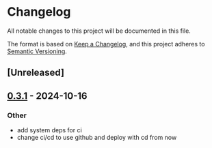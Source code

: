 # Changelog

All notable changes to this project will be documented in this file.

The format is based on [Keep a Changelog](https://keepachangelog.com/en/1.0.0/),
and this project adheres to [Semantic Versioning](https://semver.org/spec/v2.0.0.html).

## [Unreleased]

## [0.3.1](https://github.com/PlexSheep/crock/compare/v0.3.0...v0.3.1) - 2024-10-16

### Other

- add system deps for ci
- change ci/cd to use github and deploy with cd from now
